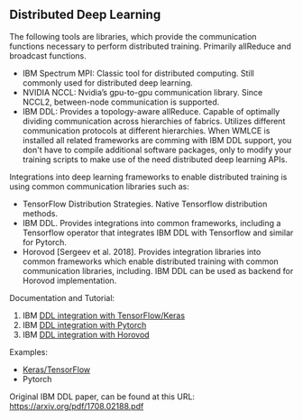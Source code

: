 ## Distributed Deep Learning

The following tools are libraries, which provide the communication functions necessary to perform distributed training. Primarily allReduce and broadcast functions.
- IBM Spectrum MPI: Classic tool for distributed computing.  Still commonly  used for distributed deep learning.
- NVIDIA NCCL: Nvidia’s gpu-to-gpu communication library. Since NCCL2, between-node communication is supported.
- IBM DDL: Provides a topology-aware allReduce. Capable of optimally dividing communication across hierarchies of fabrics.
Utilizes different communication protocols at different hierarchies. When WMLCE is installed all related frameworks are comming with IBM DDL support, you don't have to compile additional software packages, only to modify your training scripts to make use of the need distributed deep learning APIs.

Integrations into deep learning frameworks to enable distributed training is using common communication libraries such as:
- TensorFlow Distribution Strategies. Native Tensorflow distribution methods.
- IBM DDL. Provides integrations into common frameworks, including a Tensorflow operator that integrates IBM DDL with Tensorflow and similar for Pytorch.
- Horovod [Sergeev et al. 2018]. Provides integration libraries into common frameworks which enable distributed training with common communication libraries, including. IBM DDL can be used as backend for Horovod implementation.

Documentation and Tutorial:
1. IBM [DDL integration with TensorFlow/Keras](https://www.ibm.com/support/knowledgecenter/SS5SF7_1.6.1/navigation/wmlce_ddltf_tutorial.html)
2. IBM [DDL integration with Pytorch](https://www.ibm.com/support/knowledgecenter/SS5SF7_1.6.1/navigation/wmlce_ddlpytorch_tutorial.html)
3. IBM [DDL integration with Horovod](https://developer.ibm.com/linuxonpower/2018/08/24/distributed-deep-learning-horovod-powerai-ddl/)

Examples:
- [Keras/TensorFlow](https://github.com/IBM/powerai/tree/master/examples/tensorflow_large_model_support/v2)
- Pytorch

Original IBM DDL paper, can be found at this URL: https://arxiv.org/pdf/1708.02188.pdf
